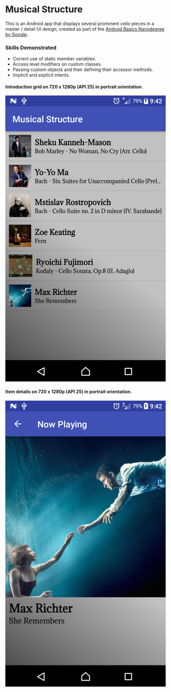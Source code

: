 # Musical Structure

This is an Android app that displays several prominent cello pieces in a master / detail UI design, created as part of the [Android Basics Nanodegree by Google](https://www.udacity.com/course/android-basics-nanodegree-by-google--nd803).

### Skills Demonstrated

- Correct use of static member variables.
- Access level modifiers on custom classes.
- Passing custom objects and their defining their accessor methods.
- Implicit and explicit intents.

#### Introduction grid on 720 x 1280p (API 25) in portrait orientation.
#### ![](demo/phone_1.png)

#### Item details on 720 x 1280p (API 25) in portrait orientation.
#### ![](demo/phone_2.png)
